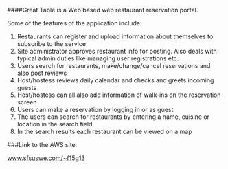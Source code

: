 ####Great Table is a Web based web restaurant reservation portal.

Some of the features of the application include:
1. Restaurants can register and upload information about themselves to subscribe to the service 
2. Site administrator approves restaurant info for posting. Also deals with typical admin duties like managing user registrations etc.
3. Users search for restaurants, make/change/cancel reservations and also post reviews 
4. Host/hostess reviews daily calendar and checks and greets incoming guests
5. Host/hostess can all also add information of walk-ins on the reservation screen
5. Users can make a reservation by logging in or as guest
6. The users can search for restaurants by entering a name, cuisine or location in the search field
7. In the search results each restaurant can be viewed on a map


###Link to the AWS site:

www.sfsuswe.com/~f15g13

